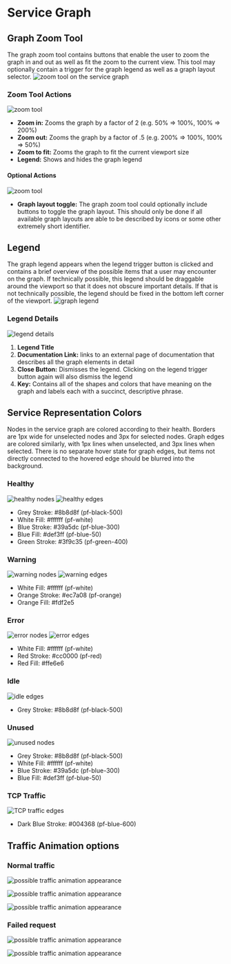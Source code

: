 # Service Graph

## Graph Zoom Tool
The graph zoom tool contains buttons that enable the user to zoom the graph in and out as well as fit the zoom to the current view. This tool may optionally contain a trigger for the graph legend as well as a graph layout selector.
![zoom tool on the service graph](img/zoom-tool-full.png)

### Zoom Tool Actions
![zoom tool](img/zoom-tool.png)
- **Zoom in:** Zooms the graph by a factor of 2 (e.g. 50% => 100%, 100% => 200%)
- **Zoom out:** Zooms the graph by a factor of .5 (e.g. 200% => 100%, 100% => 50%)
- **Zoom to fit:** Zooms the graph to fit the current viewport size
- **Legend:** Shows and hides the graph legend

#### Optional Actions
![zoom tool](img/zoom-tool-display-buttons.png)
- **Graph layout toggle:** The graph zoom tool could optionally include buttons to toggle the graph layout. This should only be done if all available graph layouts are able to be described by icons or some other extremely short identifier.

## Legend
The graph legend appears when the legend trigger button is clicked and contains a brief overview of the possible items that a user may encounter on the graph. If technically possible, this legend should be draggable around the viewport so that it does not obscure important details. If that is not technically possible, the legend should be fixed in the bottom left corner of the viewport.
![graph legend](img/legend.png)

### Legend Details
![legend details](img/legend-details.png)
1. **Legend Title**
1. **Documentation Link:** links to an external page of documentation that describes all the graph elements in detail
1. **Close Button:** Dismisses the legend. Clicking on the legend trigger button again will also dismiss the legend
1. **Key:** Contains all of the shapes and colors that have meaning on the graph and labels each with a succinct, descriptive phrase.

## Service Representation Colors
Nodes in the service graph are colored according to their health. Borders are 1px wide for unselected nodes and 3px for selected nodes. Graph edges are colored similarly, with 1px lines when unselected, and 3px lines when selected. There is no separate hover state for graph edges, but items not directly connected to the hovered edge should be blurred into the background.

### Healthy
![healthy nodes](img/node-status-default.png)
![healthy edges](img/edge-status-healthy.png)
- Grey Stroke: #8b8d8f (pf-black-500)
- White Fill: #ffffff (pf-white)
- Blue Stroke: #39a5dc (pf-blue-300)
- Blue Fill: #def3ff (pf-blue-50)
- Green Stroke: #3f9c35 (pf-green-400)

### Warning
![warning nodes](img/node-status-warning.png)
![warning edges](img/edge-status-warning.png)
- White Fill: #ffffff (pf-white)
- Orange Stroke: #ec7a08 (pf-orange)
- Orange Fill: #fdf2e5

### Error
![error nodes](img/node-status-error.png)
![error edges](img/edge-status-error.png)
- White Fill: #ffffff (pf-white)
- Red Stroke: #cc0000 (pf-red)
- Red Fill: #ffe6e6

### Idle
![idle edges](img/edge-status-idle.png)
- Grey Stroke: #8b8d8f (pf-black-500)

### Unused
![unused nodes](img/node-status-unused.png)
- Grey Stroke: #8b8d8f (pf-black-500)
- White Fill: #ffffff (pf-white)
- Blue Stroke: #39a5dc (pf-blue-300)
- Blue Fill: #def3ff (pf-blue-50)

### TCP Traffic
![TCP traffic edges](img/edge-status-tcp.png)
- Dark Blue Stroke: #004368 (pf-blue-600)


## Traffic Animation options

### Normal traffic
  ![possible traffic animation appearance](img/traffic-1.png)

  ![possible traffic animation appearance](img/traffic-2.png)

  ![possible traffic animation appearance](img/traffic-3.png)

### Failed request
  ![possible traffic animation appearance](img/traffic-4.png)

  ![possible traffic animation appearance](img/traffic-5.png)

